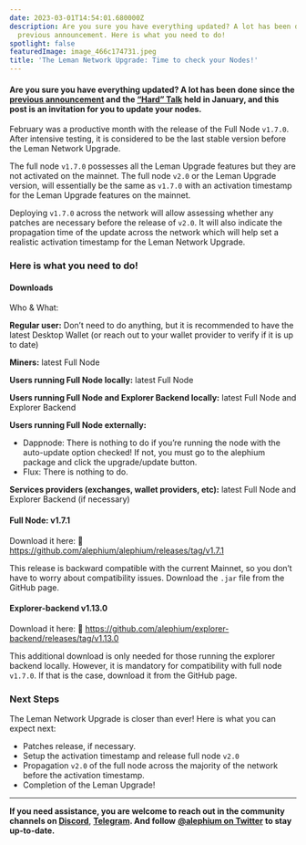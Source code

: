 ```yaml
---
date: 2023-03-01T14:54:01.680000Z
description: Are you sure you have everything updated? A lot has been done since the
  previous announcement. Here is what you need to do!
spotlight: false
featuredImage: image_466c174731.jpeg
title: 'The Leman Network Upgrade: Time to check your Nodes!'
---
```


#### Are you sure you have everything updated? A lot has been done since the <a href="https://medium.com/@alephium/the-leman-upgrade-2-232e3374abc4" data-href="https://medium.com/@alephium/the-leman-upgrade-2-232e3374abc4">previous announcement</a> and the <a href="https://medium.com/@alephium/the-leman-upgrade-ama-most-relevant-topics-and-questions-1fbbc68d4237" data-href="https://medium.com/@alephium/the-leman-upgrade-ama-most-relevant-topics-and-questions-1fbbc68d4237">“Hard” Talk</a> held in January, and this post is an invitation for you to update your nodes.

February was a productive month with the release of the Full Node `v1.7.0`. After intensive testing, it is considered to be the last stable version before the Leman Network Upgrade.

The full node `v1.7.0` possesses all the Leman Upgrade features but they are not activated on the mainnet. The full node `v2.0` or the Leman Upgrade version, will essentially be the same as `v1.7.0` with an activation timestamp for the Leman Upgrade features on the mainnet.

Deploying `v1.7.0` across the network will allow assessing whether any patches are necessary before the release of `v2.0`. It will also indicate the propagation time of the update across the network which will help set a realistic activation timestamp for the Leman Network Upgrade.

### Here is what you need to do!

#### Downloads

Who & What:

**Regular user:** Don’t need to do anything, but it is recommended to have the latest Desktop Wallet (or reach out to your wallet provider to verify if it is up to date)

**Miners:** latest Full Node

**Users running Full Node locally:** latest Full Node

**Users running Full Node and Explorer Backend locally:** latest Full Node and Explorer Backend

**Users running Full Node externally:**

- Dappnode: There is nothing to do if you’re running the node with the auto-update option checked! If not, you must go to the alephium package and click the upgrade/update button.
- Flux: There is nothing to do.

**Services providers (exchanges, wallet providers, etc):** latest Full Node and Explorer Backend (if necessary)

#### Full Node: v1.7.1

Download it here: 🔗 <a href="https://github.com/alephium/alephium/releases/tag/v1.7.1" data-href="https://github.com/alephium/alephium/releases/tag/v1.7.1">https://github.com/alephium/alephium/releases/tag/v1.7.1</a>

This release is backward compatible with the current Mainnet, so you don’t have to worry about compatibility issues. Download the `.jar` file from the GitHub page.

#### Explorer-backend v1.13.0

Download it here: 🔗 <a href="https://github.com/alephium/explorer-backend/releases/tag/v1.13.0" data-href="https://github.com/alephium/explorer-backend/releases/tag/v1.13.0">https://github.com/alephium/explorer-backend/releases/tag/v1.13.0</a>

This additional download is only needed for those running the explorer backend locally. However, it is mandatory for compatibility with full node `v1.7.0`. If that is the case, download it from the GitHub page.

### Next Steps

The Leman Network Upgrade is closer than ever! Here is what you can expect next:

- Patches release, if necessary.
- Setup the activation timestamp and release full node `v2.0`
- Propagation `v2.0` of the full node across the majority of the network before the activation timestamp.
- Completion of the Leman Upgrade!

---

**If you need assistance, you are welcome to reach out in the community channels on [Discord](/discord)**, <a href="https://t.me/alephiumgroup" data-href="https://t.me/alephiumgroup"><strong>Telegram</strong></a>**. And follow** <a href="https://twitter.com/alephium" data-href="https://twitter.com/alephium"><strong>@alephium on Twitter</strong></a> **to stay up-to-date.**
